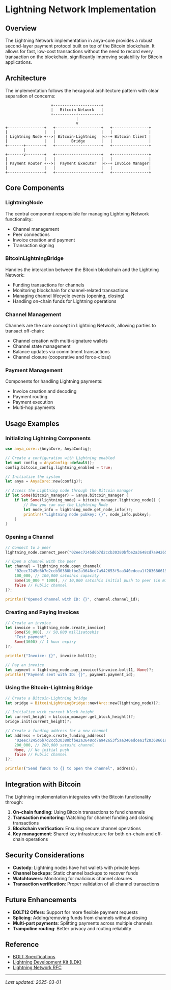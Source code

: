 <!-- markdownlint-disable MD013 line-length -->

# Lightning Network Implementation

## Overview

The Lightning Network implementation in anya-core provides a robust second-layer payment protocol built on top of the Bitcoin blockchain. It allows for fast, low-cost transactions without the need to record every transaction on the blockchain, significantly improving scalability for Bitcoin applications.

## Architecture

The implementation follows the hexagonal architecture pattern with clear separation of concerns:

```
                    +---------------------+
                    |   Bitcoin Network   |
                    +----------+----------+
                               |
                               v
+----------------+   +--------------------+   +----------------+
|                |   |                    |   |                |
| Lightning Node +-->| Bitcoin-Lightning  |<--+ Bitcoin Client |
|                |   |       Bridge       |   |                |
+-------+--------+   +--------------------+   +----------------+
        |
+-------v--------+   +--------------------+   +----------------+
|                |   |                    |   |                |
| Payment Router +-->|  Payment Executor  |<--+ Invoice Manager|
|                |   |                    |   |                |
+----------------+   +--------------------+   +----------------+
```

## Core Components

### LightningNode

The central component responsible for managing Lightning Network functionality:

- Channel management
- Peer connections
- Invoice creation and payment
- Transaction signing

### BitcoinLightningBridge

Handles the interaction between the Bitcoin blockchain and the Lightning Network:

- Funding transactions for channels
- Monitoring blockchain for channel-related transactions
- Managing channel lifecycle events (opening, closing)
- Handling on-chain funds for Lightning operations

### Channel Management

Channels are the core concept in Lightning Network, allowing parties to transact off-chain:

- Channel creation with multi-signature wallets
- Channel state management
- Balance updates via commitment transactions
- Channel closure (cooperative and force-close)

### Payment Management

Components for handling Lightning payments:

- Invoice creation and decoding
- Payment routing
- Payment execution
- Multi-hop payments

## Usage Examples

### Initializing Lightning Components

```rust
use anya_core::{AnyaCore, AnyaConfig};

// Create a configuration with Lightning enabled
let mut config = AnyaConfig::default();
config.bitcoin_config.lightning_enabled = true;

// Initialize the system
let anya = AnyaCore::new(config)?;

// Access the Lightning node through the Bitcoin manager
if let Some(bitcoin_manager) = &anya.bitcoin_manager {
    if let Some(lightning_node) = bitcoin_manager.lightning_node() {
        // Now you can use the Lightning Node
        let node_info = lightning_node.get_node_info()?;
        println!("Lightning node pubkey: {}", node_info.pubkey);
    }
}
```

### Opening a Channel

```rust
// Connect to a peer
lightning_node.connect_peer("02eec7245d6b7d2ccb30380bfbe2a3648cd7a942653f5aa340edcea1f283686619", "127.0.0.1", 9735)?;

// Open a channel with the peer
let channel = lightning_node.open_channel(
    "02eec7245d6b7d2ccb30380bfbe2a3648cd7a942653f5aa340edcea1f283686619", 
    100_000, // 100,000 satoshis capacity
    Some(10_000 * 1000), // 10,000 satoshis initial push to peer (in millisatoshis)
    false // Public channel
)?;

println!("Opened channel with ID: {}", channel.channel_id);
```

### Creating and Paying Invoices

```rust
// Create an invoice
let invoice = lightning_node.create_invoice(
    Some(50_000), // 50,000 millisatoshis
    "Test payment", 
    Some(3600) // 1 hour expiry
)?;

println!("Invoice: {}", invoice.bolt11);

// Pay an invoice
let payment = lightning_node.pay_invoice(&invoice.bolt11, None)?;
println!("Payment sent with ID: {}", payment.payment_id);
```

### Using the Bitcoin-Lightning Bridge

```rust
// Create a Bitcoin-Lightning bridge
let bridge = BitcoinLightningBridge::new(Arc::new(lightning_node))?;

// Initialize with current block height
let current_height = bitcoin_manager.get_block_height()?;
bridge.init(current_height)?;

// Create a funding address for a new channel
let address = bridge.create_funding_address(
    "02eec7245d6b7d2ccb30380bfbe2a3648cd7a942653f5aa340edcea1f283686619",
    200_000, // 200,000 satoshi channel
    None, // No initial push
    false // Public channel
)?;

println!("Send funds to {} to open the channel", address);
```

## Integration with Bitcoin

The Lightning implementation integrates with the Bitcoin functionality through:

1. **On-chain funding**: Using Bitcoin transactions to fund channels
2. **Transaction monitoring**: Watching for channel funding and closing transactions
3. **Blockchain verification**: Ensuring secure channel operations
4. **Key management**: Shared key infrastructure for both on-chain and off-chain operations

## Security Considerations

- **Custody**: Lightning nodes have hot wallets with private keys
- **Channel backups**: Static channel backups to recover funds
- **Watchtowers**: Monitoring for malicious channel closures
- **Transaction verification**: Proper validation of all channel transactions

## Future Enhancements

- **BOLT12 Offers**: Support for more flexible payment requests
- **Splicing**: Adding/removing funds from channels without closing
- **Multi-part payments**: Splitting payments across multiple channels
- **Trampoline routing**: Better privacy and routing reliability

## Reference

- [BOLT Specifications](https://github.com/lightning/bolts)
- [Lightning Development Kit (LDK)](https://lightningdevkit.org/)
- [Lightning Network RFC](https://github.com/lightning/bolts/blob/master/00-introduction.md)

---

_Last updated: 2025-03-01_
